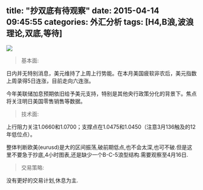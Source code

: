 title: "抄双底有待观察"
date: 2015-04-14 09:45:55
categories: 外汇分析
tags: [H4,B浪,波浪理论,双底,等待]
---
![](http://eurusd.qiniudn.com/2015-04-14.png)

>基本面:

日内并无特别消息，美元维持了上周上行势能。在本月美国疲软非农后，美元指数上周录得5日连涨，目前走向六连涨。

今年美联储加息预期依旧给予美元支持，特别是其他央行政策分化的背景下。焦点将关注明日美国零售销售等数据。

>技术面:

上行阻力关注1.0660和1.0700；支撑点在1.0475和1.0450（注意3月136触及的12年低位点）。

整体判断欧美(eurusd)是大的区间振荡,破前期低点,也不会太深,也可不破.但是这里不要急于抄底,4小时图表,还是缺少一个B-C-5浪型结构.需要观察至4月16日.

>交易策略:

没有更好的交易计划,休息为主. 






